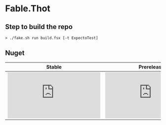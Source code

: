 # Fable.Thot

## Step to build the repo

```shell
> ./fake.sh run build.fsx [-t ExpectoTest]
```

<!-- ## Status

MacOS/Linux | Windows
--- | ---
[![Travis Badge](https://travis-ci.org/MangelMaxime/Thot.svg?branch=master)](https://travis-ci.org/MangelMaxime/Thot) | [![Build status](https://ci.appveyor.com/api/projects/status/github/MangelMaxime/Thot?svg=true)](https://ci.appveyor.com/project/MangelMaxime/Thot)
[![Build History](https://buildstats.info/travisci/chart/MangelMaxime/Thot)](https://travis-ci.org/MangelMaxime/Thot/builds) | [![Build History](https://buildstats.info/appveyor/chart/MangelMaxime/Thot)](https://ci.appveyor.com/project/MangelMaxime/Thot) -->


## Nuget

Stable | Prerelease
--- | ---
[![NuGet Badge](https://buildstats.info/nuget/Thot.Json)](https://www.nuget.org/packages/Thot.Json/) | [![NuGet Badge](https://buildstats.info/nuget/Thot.Json?includePreReleases=true)](https://www.nuget.org/packages/Thot.Json/)

